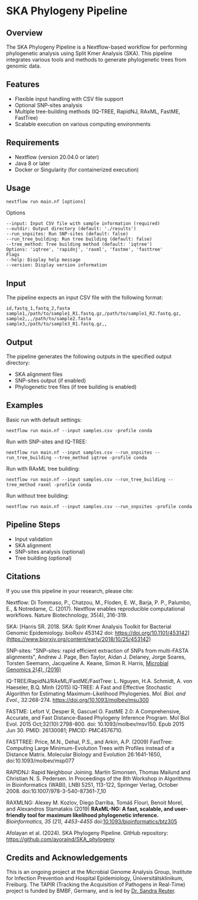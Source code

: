 # SKA Phylogeny Pipeline

## Overview

The SKA Phylogeny Pipeline is a Nextflow-based workflow for performing phylogenetic analysis using Split Kmer Analysis (SKA). This pipeline integrates various tools and methods to generate phylogenetic trees from genomic data.

## Features

- Flexible input handling with CSV file support
- Optional SNP-sites analysis
- Multiple tree-building methods (IQ-TREE, RapidNJ, RAxML, FastME, FastTree)
- Scalable execution on various computing environments

## Requirements

- Nextflow (version 20.04.0 or later)
- Java 8 or later
- Docker or Singularity (for containerized execution)

## Usage

`nextflow run main.nf [options]`

Options
```
--input: Input CSV file with sample information (required)
--outdir: Output directory (default: './results')
--run_snpsites: Run SNP-sites (default: false)
--run_tree_building: Run tree building (default: false)
--tree_method: Tree building method (default: 'iqtree')
Options: 'iqtree', 'rapidnj', 'raxml', 'fastme', 'fasttree'
Flags
--help: Display help message
--version: Display version information
```

## Input
The pipeline expects an input CSV file with the following format:

```
id,fastq_1,fastq_2,fasta
sample1,/path/to/sample1_R1.fastq.gz,/path/to/sample1_R2.fastq.gz,
sample2,,,/path/to/sample2.fasta
sample3,/path/to/sample3_R1.fastq.gz,,
```

## Output
The pipeline generates the following outputs in the specified output directory:

* SKA alignment files
* SNP-sites output (if enabled)
* Phylogenetic tree files (if tree building is enabled)

## Examples
Basic run with default settings:

`nextflow run main.nf --input samples.csv -profile conda`

Run with SNP-sites and IQ-TREE:

`nextflow run main.nf --input samples.csv --run_snpsites --run_tree_building --tree_method iqtree -profile conda`

Run with RAxML tree building:

`nextflow run main.nf --input samples.csv --run_tree_building --tree_method raxml -profile conda`

Run without tree building:

`nextflow run main.nf --input samples.csv --run_snpsites -profile conda`

## Pipeline Steps
* Input validation
* SKA alignment
* SNP-sites analysis (optional)
* Tree building (optional)

## Citations
If you use this pipeline in your research, please cite:

Nextflow: Di Tommaso, P., Chatzou, M., Floden, E. W., Barja, P. P., Palumbo, E., & Notredame, C. (2017). Nextflow enables reproducible computational workflows. Nature Biotechnology, 35(4), 316-319.

SKA: [Harris SR. 2018. SKA: Split Kmer Analysis Toolkit for Bacterial Genomic Epidemiology. bioRxiv 453142 doi: https://doi.org/10.1101/453142](https://www.biorxiv.org/content/early/2018/10/25/453142)

SNP-sites: "SNP-sites: rapid efficient extraction of SNPs from multi-FASTA alignments", Andrew J. Page, Ben Taylor, Aidan J. Delaney, Jorge Soares, Torsten Seemann, Jacqueline A. Keane, Simon R. Harris, [Microbial Genomics 2(4), (2016)](http://mgen.microbiologyresearch.org/content/journal/mgen/10.1099/mgen.0.000056)

IQ-TREE/RapidNJ/RAxML/FastME/FastTree: L. Nguyen, H.A. Schmidt, A. von Haeseler, B.Q. Minh (2015)
  IQ-TREE: A Fast and Effective Stochastic Algorithm for Estimating Maximum-Likelihood Phylogenies.
  _Mol. Biol. and Evol._, 32:268-274. <https://doi.org/10.1093/molbev/msu300>

  FASTME: Lefort V, Desper R, Gascuel O. FastME 2.0: A Comprehensive, Accurate, and Fast Distance-Based Phylogeny Inference Program. Mol Biol Evol. 2015 Oct;32(10):2798-800. doi: 10.1093/molbev/msv150. Epub 2015 Jun 30. PMID: 26130081; PMCID: PMC4576710.

  FASTTREE: Price, M.N., Dehal, P.S., and Arkin, A.P. (2009) FastTree: Computing Large Minimum-Evolution Trees with Profiles instead of a Distance Matrix. Molecular Biology and Evolution 26:1641-1650, doi:10.1093/molbev/msp077

  RAPIDNJ: Rapid Neighbour Joining. Martin Simonsen, Thomas Mailund and Christian N. S. Pedersen. In Proceedings of the 8th Workshop in Algorithms in Bioinformatics (WABI), LNBI 5251, 113-122, Springer Verlag, October 2008. doi:10.1007/978-3-540-87361-7_10

  RAXMLNG: Alexey M. Kozlov, Diego Darriba, Tom&aacute;&scaron; Flouri, Benoit Morel, and Alexandros Stamatakis (2019)
**RAxML-NG: A fast, scalable, and user-friendly tool for maximum likelihood phylogenetic inference.** 
*Bioinformatics, 35 (21), 4453-4455* 
doi:[10.1093/bioinformatics/btz305](https://doi.org/10.1093/bioinformatics/btz305)

Afolayan et al. (2024). SKA Phylogeny Pipeline. GitHub repository: https://github.com/ayoraind/SKA_phylogeny

## Credits and Acknowledgements
This is an ongoing project at the Microbial Genome Analysis Group, Institute for Infection Prevention and Hospital Epidemiology, Üniversitätsklinikum, Freiburg. The TAPIR (Tracking the Acquisition of Pathogens in Real-Time) project is funded by BMBF, Germany, and is led by [Dr. Sandra Reuter](https://www.uniklinik-freiburg.de/institute-for-infection-prevention-and-control/microbial-genome-analysis.html).